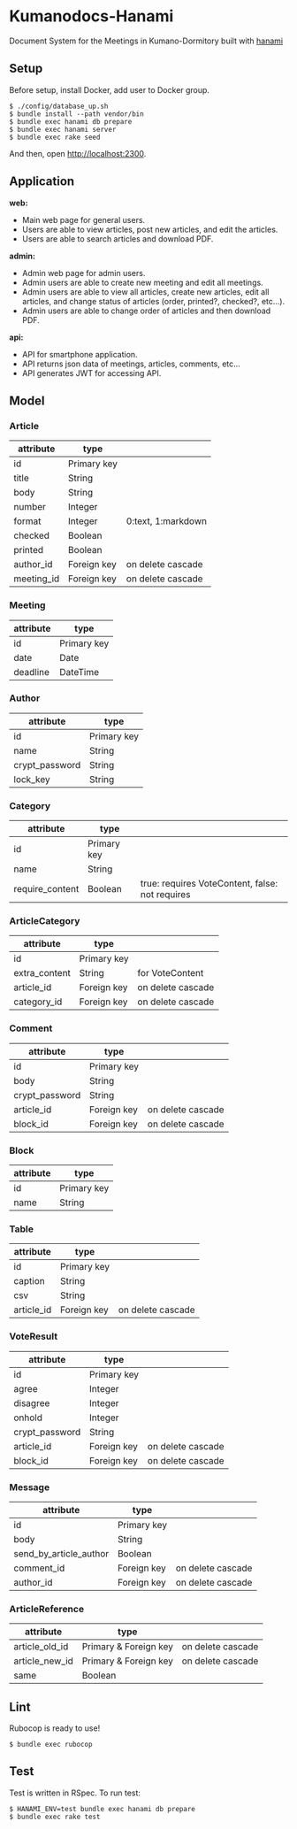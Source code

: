 # Kumanodocs-Hanami
Document System for the Meetings in Kumano-Dormitory
built with [hanami](https://github.com/hanami/hanami)

## Setup

Before setup, install Docker, add user to Docker group.

```shell-session
$ ./config/database_up.sh
$ bundle install --path vendor/bin
$ bundle exec hanami db prepare
$ bundle exec hanami server
$ bundle exec rake seed
```

And then, open [http://localhost:2300](http://localhost:2300).

## Application
**web:**
- Main web page for general users.
- Users are able to view articles, post new articles, and edit the articles.
- Users are able to search articles and download PDF.

**admin:**
- Admin web page for admin users.
- Admin users are able to create new meeting and edit all meetings.
- Admin users are able to view all articles, create new articles, edit all articles, and change status of articles (order, printed?, checked?, etc...).
- Admin users are able to change order of articles and then download PDF.

**api:**
- API for smartphone application.
- API returns json data of meetings, articles, comments, etc...
- API generates JWT for accessing API.

## Model
### Article
| attribute | type | |
| ----- | ----- | -----|
| id | Primary key | |
| title | String | |
| body | String | |
| number | Integer | |
| format | Integer | 0:text, 1:markdown |
| checked | Boolean | |
| printed | Boolean | |
| author_id | Foreign key | on delete cascade |
| meeting_id | Foreign key | on delete cascade |

### Meeting
| attribute | type |
| ----- | ----- |
| id | Primary key |
| date | Date |
| deadline | DateTime |

### Author
| attribute | type |
| ----- | ----- |
| id | Primary key |
| name | String |
| crypt_password | String |
| lock_key | String |

### Category
| attribute | type | |
| ----- | ----- | ----- |
| id | Primary key | |
| name | String | |
| require_content | Boolean | true: requires VoteContent, false: not requires |

### ArticleCategory
| attribute | type | |
| ----- | ----- | ----- |
| id | Primary key | |
| extra_content | String | for VoteContent |
| article_id | Foreign key | on delete cascade |
| category_id | Foreign key | on delete cascade |

### Comment
| attribute | type | |
| ----- | ----- | ----- |
| id | Primary key | |
| body | String | |
| crypt_password | String | |
| article_id | Foreign key | on delete cascade |
| block_id | Foreign key | on delete cascade |

### Block
| attribute | type |
| ----- | ----- |
| id | Primary key |
| name | String |

### Table
| attribute | type | |
| ----- | ----- | ----- |
| id | Primary key | |
| caption | String | |
| csv | String | |
| article_id | Foreign key | on delete cascade |

### VoteResult
| attribute | type | |
| ----- | ----- | ----- |
| id | Primary key | |
| agree | Integer | |
| disagree | Integer | |
| onhold | Integer | |
| crypt_password | String | |
| article_id | Foreign key | on delete cascade |
| block_id | Foreign key | on delete cascade |

### Message
| attribute | type | |
| ----- | ----- | ----- |
| id | Primary key | |
| body | String | |
| send_by_article_author | Boolean | |
| comment_id | Foreign key | on delete cascade |
| author_id | Foreign key | on delete cascade |

### ArticleReference
| attribute | type | |
| ---- | ---- | ---- |
| article_old_id | Primary & Foreign key | on delete cascade |
| article_new_id | Primary & Foreign key | on delete cascade |
| same | Boolean | |

## Lint

Rubocop is ready to use!

```shell-session
$ bundle exec rubocop
```

## Test

Test is written in RSpec. To run test:

```shell-session
$ HANAMI_ENV=test bundle exec hanami db prepare
$ bundle exec rake test
```
